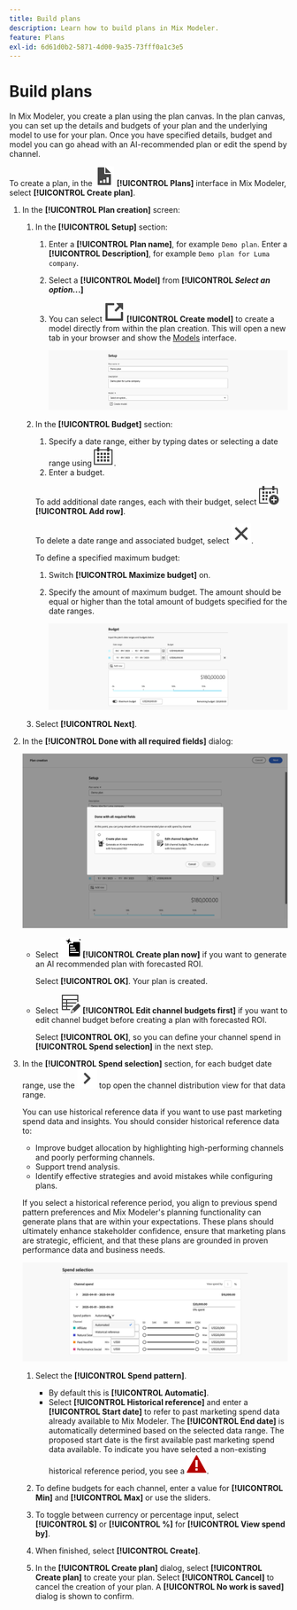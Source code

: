 ```yaml
---
title: Build plans
description: Learn how to build plans in Mix Modeler.
feature: Plans
exl-id: 6d61d0b2-5871-4d00-9a35-73fff0a1c3e5
---
```


# Build plans

In Mix Modeler, you create a plan using the plan canvas. In the plan canvas, you can set up the details and budgets of your plan and the underlying model to use for your plan. Once you have specified details, budget and model you can go ahead with an AI-recommended plan or edit the spend by channel.

To create a plan, in the ![PLan](/help/assets/icons/FileChart.svg) **[!UICONTROL Plans]** interface in Mix Modeler, select **[!UICONTROL Create plan]**.

1. In the **[!UICONTROL Plan creation]** screen:

    1. In the **[!UICONTROL Setup]** section:

        1. Enter a **[!UICONTROL Plan name]**, for example `Demo plan`. Enter a **[!UICONTROL Description]**, for example `Demo plan for Luma company`.
        1. Select a **[!UICONTROL Model]** from **[!UICONTROL _Select an option.._.]**
        1. You can select ![LinkOut](/help/assets/icons/LinkOut.svg) **[!UICONTROL Create model]** to create a model directly from within the plan creation. This will open a new tab in your browser and show the [Models](../models/overview.md) interface.

           ![Plan Setup](/help/assets/plan-setup.png)

    1. In the **[!UICONTROL Budget]** section:

        1. Specify a date range, either by typing dates or selecting a date range using ![Calendar](/help/assets/icons/Calendar.svg).
        1. Enter a budget.
        
       To add additional date ranges, each with their budget, select ![CalendarAdd](/help/assets/icons/CalendarAdd.svg) **[!UICONTROL Add row]**.
        
       To delete a date range and associated budget, select ![Close](/help/assets/icons/Close.svg).

       To define a specified maximum budget:
       
       1. Switch **[!UICONTROL Maximize budget]** on.
       1. Specify the amount of maximum budget. The amount should be equal or higher than the total amount of budgets specified for the date ranges.

          ![Plan budget](/help/assets/plan-budget.png)

    1. Select **[!UICONTROL Next]**.

1. In the **[!UICONTROL Done with all required fields]** dialog:

    ![Plan Done](/help/assets/plan-done-required-fields.png)

    * Select ![NewPlan](/help/assets/icons/NewPlan.svg) **[!UICONTROL Create plan now]** if you want to generate an AI recommended plan with forecasted ROI.

      Select **[!UICONTROL OK]**. Your plan is created.


    * Select ![TableEdit](/help/assets/icons/TableEdit.svg) **[!UICONTROL Edit channel budgets first]** if you want to edit channel budget before creating a plan with forecasted ROI.

      Select **[!UICONTROL OK]**, so you can define your channel spend in **[!UICONTROL Spend selection]** in the next step.

    

1. In the **[!UICONTROL Spend selection]** section, for each budget date range, use the ![Chevron](/help/assets/icons/ChevronRight.svg) top open the channel distribution view for that data range.

    You can use historical reference data if you want to use past marketing spend data and insights. You should consider historical reference data to:

    * Improve budget allocation by highlighting high-performing channels and poorly performing channels.
    * Support trend analysis. 
    * Identify effective strategies and avoid mistakes while configuring plans. 
    
    If you select a historical reference period, you align to previous spend pattern preferences and Mix Modeler's planning functionality can generate plans that are within your expectations. These plans should ultimately enhance stakeholder confidence, ensure that marketing plans are strategic, efficient, and that these plans are grounded in proven performance data and business needs.

    ![Spend selection](/help/assets/plan-spend-selection.png)

    1. Select the **[!UICONTROL Spend pattern]**. 
 
       * By default this is **[!UICONTROL Automatic]**. 
       * Select **[!UICONTROL Historical reference]** and enter a **[!UICONTROL Start date]** to refer to past marketing spend data already available to Mix Modeler. The **[!UICONTROL End date]** is automatically determined based on the selected data range. The proposed start date is the first available past marketing spend data available. To indicate you have selected a non-existing historical reference period, you see a ![AlertRed](/help/assets/icons/AlertRed.svg).

    1. To define budgets for each channel, enter a value for **[!UICONTROL Min]** and **[!UICONTROL Max]** or use the sliders.

    1. To toggle between currency or percentage input, select **[!UICONTROL $]** or **[!UICONTROL %]** for **[!UICONTROL View spend by]**.

    1. When finished, select **[!UICONTROL Create]**. 

    1. In the **[!UICONTROL Create plan]** dialog, select **[!UICONTROL Create plan]** to create your plan. Select **[!UICONTROL Cancel]** to cancel the creation of your plan. A **[!UICONTROL No work is saved]** dialog is shown to confirm.
